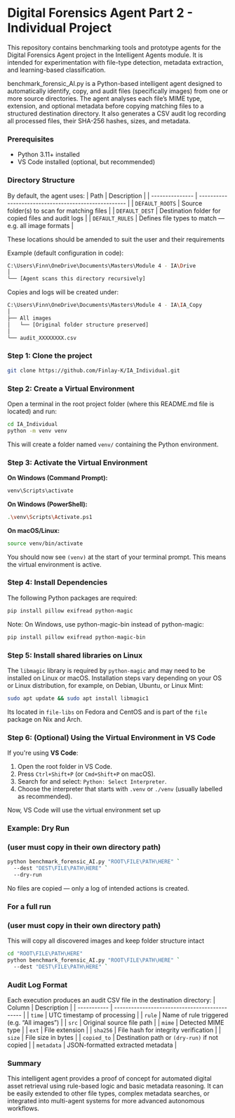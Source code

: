 # Digital Forensics Agent Part 2 - Individual Project

This repository contains benchmarking tools and prototype agents for the Digital Forensics Agent project in the Intelligent Agents module. It is intended for experimentation with file-type detection, metadata extraction, and learning-based classification.

benchmark_forensic_AI.py is a Python-based intelligent agent designed to automatically identify, copy, and audit files (specifically images) from one or more source directories.
The agent analyses each file’s MIME type, extension, and optional metadata before copying matching files to a structured destination directory. It also generates a CSV audit log recording all processed files, their SHA-256 hashes, sizes, and metadata.

### Prerequisites

- Python 3.11+ installed
- VS Code installed (optional, but recommended)

### Directory Structure

By default, the agent uses:
| Path            | Description                                          |
| --------------- | ---------------------------------------------------- |
| `DEFAULT_ROOTS` | Source folder(s) to scan for matching files          |
| `DEFAULT_DEST`  | Destination folder for copied files and audit logs   |
| `DEFAULT_RULES` | Defines file types to match — e.g. all image formats |

These locations should be amended to suit the user and their requirements

Example (default configuration in code):
```bash
C:\Users\Finn\OneDrive\Documents\Masters\Module 4 - IA\Drive
│
└── [Agent scans this directory recursively]
```

Copies and logs will be created under:
```bash
C:\Users\Finn\OneDrive\Documents\Masters\Module 4 - IA\IA_Copy
│
├── All images
│   └── [Original folder structure preserved]
│
└── audit_XXXXXXXX.csv
```

### Step 1: Clone the project

```bash
git clone https://github.com/Finlay-K/IA_Individual.git
```

### Step 2: Create a Virtual Environment

Open a terminal in the root project folder (where this README.md file is located) and run:

```bash
cd IA_Individual
python -m venv venv
```

This will create a folder named `venv/` containing the Python environment.



### Step 3: Activate the Virtual Environment

**On Windows (Command Prompt):**

```bash
venv\Scripts\activate
```

**On Windows (PowerShell):**

```bash
.\venv\Scripts\Activate.ps1
```

**On macOS/Linux:**

```bash
source venv/bin/activate
```

You should now see `(venv)` at the start of your terminal prompt. This means the virtual environment is active.


### Step 4: Install Dependencies

The following Python packages are required:

```bash
pip install pillow exifread python-magic
```

Note:
On Windows, use python-magic-bin instead of python-magic:

```bash
pip install pillow exifread python-magic-bin
```


### Step 5: Install shared libraries on Linux
The `libmagic` library is required by `python-magic` and may need to be installed on Linux or macOS. Installation steps vary depending on your OS or Linux distribution, for example, on Debian, Ubuntu, or Linux Mint:
```bash
sudo apt update && sudo apt install libmagic1
```

Its located in `file-libs` on Fedora and CentOS and is part of the `file` package on Nix and Arch.


### Step 6: (Optional) Using the Virtual Environment in VS Code

If you're using **VS Code**:

1. Open the root folder in VS Code.
2. Press `Ctrl+Shift+P` (or `Cmd+Shift+P` on macOS).
3. Search for and select: `Python: Select Interpreter`.
4. Choose the interpreter that starts with `.venv` or `./venv` (usually labelled as recommended).

Now, VS Code will use the virtual environment set up

### Example: Dry Run 
### (user must copy in their own directory path)
```bash
python benchmark_forensic_AI.py "ROOT\FILE\PATH\HERE" `
  --dest "DEST\FILE\PATH\HERE" `
  --dry-run
```
No files are copied — only a log of intended actions is created.

### For a full run
### (user must copy in their own directory path)
This will copy all discovered images and keep folder structure intact
```bash
cd "ROOT\FILE\PATH\HERE"
python benchmark_forensic_AI.py "ROOT\FILE\PATH\HERE" `
  --dest "DEST\FILE\PATH\HERE" `
```

### Audit Log Format

Each execution produces an audit CSV file in the destination directory:
| Column      | Description                                   |
| ----------- | --------------------------------------------- |
| `time`      | UTC timestamp of processing                   |
| `rule`      | Name of rule triggered (e.g. “All images”)    |
| `src`       | Original source file path                     |
| `mime`      | Detected MIME type                            |
| `ext`       | File extension                                |
| `sha256`    | File hash for integrity verification          |
| `size`      | File size in bytes                            |
| `copied_to` | Destination path or `(dry-run)` if not copied |
| `metadata`  | JSON-formatted extracted metadata             |


### Summary

This intelligent agent provides a proof of concept for automated digital asset retrieval using rule-based logic and basic metadata reasoning.
It can be easily extended to other file types, complex metadata searches, or integrated into multi-agent systems for more advanced autonomous workflows.

